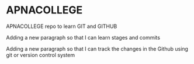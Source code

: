 # APNACOLLEGE
APNACOLLEGE repo to learn GIT and GITHUB

<p>Adding a new paragraph so that I can learn stages and commits</p>
<p>Adding a new paragraph so that I can track the changes in the Github using git or version control system</p>

